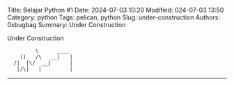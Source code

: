 Title: Belajar Python #1
Date: 2024-07-03 10:20
Modified: 024-07-03 13:50
Category: python
Tags: pelican, python
Slug: under-construction
Authors: 0xbugbag
Summary: Under Construction

Under Construction

             \      ____
        ()   /\   __|   |
      /|  |\/  __|      |
       |/\|   |         |
----------------------------------
       
